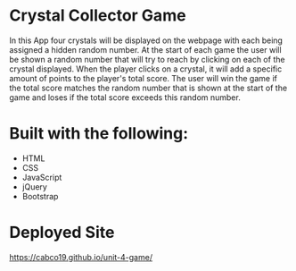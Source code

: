 # Crystal Collector Game

In this App four crystals will be displayed on the webpage with each being assigned a hidden random number. At the start of each game the user will be shown a random number that will try to reach by clicking on each of the crystal displayed. When the player clicks on a crystal, it will add a specific amount of points to the player's total score. The user will win the game if the total score matches the random number that is shown at the start of the game and loses if the total score exceeds this random number.

# Built with the following:

- HTML
- CSS
- JavaScript
- jQuery
- Bootstrap

# Deployed Site

https://cabco19.github.io/unit-4-game/

